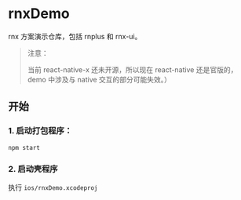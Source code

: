 # rnxDemo

rnx 方案演示仓库，包括 rnplus 和 rnx-ui。

> 注意：
>
> 当前 react-native-x 还未开源，所以现在 react-native 还是官版的，demo 中涉及与 native 交互的部分可能失效。）

## 开始

### 1. 启动打包程序：

```npm
npm start
```

### 2. 启动壳程序

执行 `ios/rnxDemo.xcodeproj`
